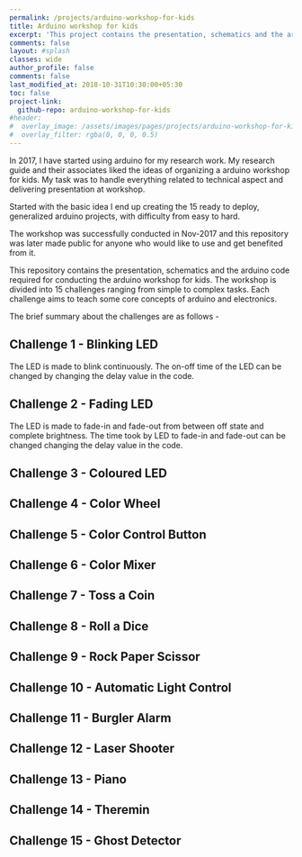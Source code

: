 ```yaml
---
permalink: /projects/arduino-workshop-for-kids
title: Arduino workshop for kids
excerpt: 'This project contains the presentation, schematics and the arduino code required for conducting the arduino workshop for kids.'
comments: false
layout: #splash
classes: wide
author_profile: false
comments: false
last_modified_at: 2018-10-31T10:30:00+05:30
toc: false
project-link:
  github-repo: arduino-workshop-for-kids
#header:
#  overlay_image: /assets/images/pages/projects/arduino-workshop-for-kids/arduino-workshop-for-kids-header.jpg
#  overlay_filter: rgba(0, 0, 0, 0.5)
---
```


In 2017, I have started using arduino for my research work. My research guide and their associates liked the ideas of organizing a arduino workshop for kids. My task was to handle everything related to technical aspect and delivering presentation at workshop.

Started with the basic idea I end up creating the 15 ready to deploy, generalized arduino projects, with difficulty from easy to hard.

The workshop was successfully conducted in Nov-2017 and this repository was later made public for anyone who would like to use and get benefited from it.

This  repository contains the presentation, schematics and the arduino code required for conducting the arduino workshop for kids. The workshop is divided into 15 challenges ranging from simple to complex tasks. Each challenge aims to teach some core concepts of arduino and electronics.

The brief summary about the challenges are as follows -

## Challenge 1 - Blinking LED

The LED is made to blink continuously. The on-off time of the LED can be changed by changing the delay value in the code.

## Challenge 2 - Fading LED

The LED is made to fade-in and fade-out from between off state and complete brightness. The time took by LED to fade-in and fade-out can be changed changing the delay value in the code.

## Challenge 3 - Coloured LED

## Challenge 4 - Color Wheel

## Challenge 5 - Color Control Button

## Challenge 6 - Color Mixer

## Challenge 7 - Toss a Coin

## Challenge 8 - Roll a Dice

## Challenge 9 - Rock Paper Scissor

## Challenge 10 - Automatic Light Control

## Challenge 11 - Burgler Alarm

## Challenge 12 - Laser Shooter

## Challenge 13 - Piano

## Challenge 14 - Theremin

## Challenge 15 - Ghost Detector
